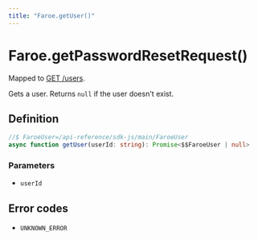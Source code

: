 ```yaml
---
title: "Faroe.getUser()"
---
```


# Faroe.getPasswordResetRequest()

Mapped to [GET /users](/api-reference/rest/endpoints/get_users).

Gets a user. Returns `null` if the user doesn't exist.

## Definition

```ts
//$ FaroeUser=/api-reference/sdk-js/main/FaroeUser
async function getUser(userId: string): Promise<$$FaroeUser | null>
```

### Parameters

- `userId`

## Error codes

- `UNKNOWN_ERROR`
